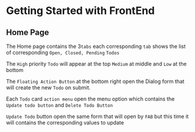 # Getting Started with FrontEnd

## Home Page

The Home page contains the 3`tabs` each corresponding `tab` shows the list of corresponding `Open, Closed, Pending` `Todos`

The `High` priority `Todo` will appear at the top `Medium` at middle and `Low` at the bottom

The `Floating Action Button` at the bottom right open the Dialog form that will create the new `Todo` on submit.

Each `Todo` card `action menu` open the menu option which contains the `Update todo button` and `Delete Todo Button`

`Update Todo` button open the same form that will open by `FAB` but this time it will contains the corresponding values to update 

